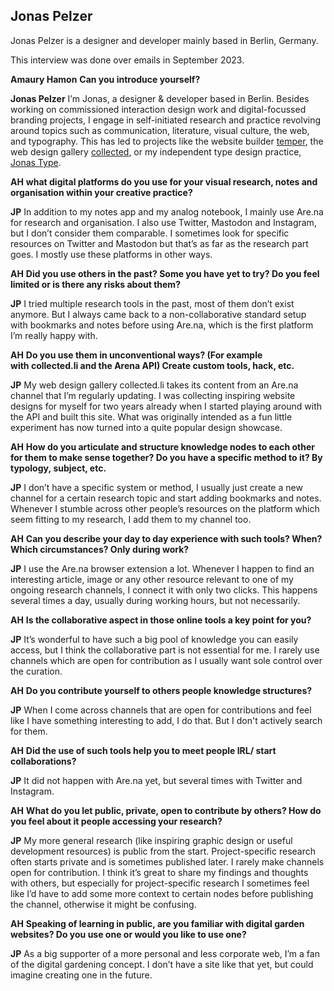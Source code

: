 ## Jonas Pelzer

Jonas Pelzer is a designer and developer mainly based in Berlin, Germany.

This interview was done over emails in September 2023.

**Amaury Hamon** **Can you introduce yourself?**

**Jonas Pelzer** I’m Jonas, a designer & developer based in Berlin. Besides working on commissioned interaction design work and digital-focussed branding projects, I engage in self-initiated research and practice revolving around topics such as communication, literature, visual culture, the web, and typography. This has led to projects like the website builder [temper](https://temper.one/), the web design gallery [collected](https://collected.li/), or my independent type design practice, [Jonas Type](https://jonastype.com/). 

**AH** **what digital platforms do you use for your visual research, notes and organisation within your creative practice?**

**JP** In addition to my notes app and my analog notebook, I mainly use <span class="arena">Are.na</span> for research and organisation. I also use Twitter, Mastodon and Instagram, but I don’t consider them comparable. I sometimes look for specific resources on Twitter and Mastodon but that’s as far as the research part goes. I mostly use these platforms in other ways.

**AH** **Did you use others in the past? Some you have yet to try? Do you feel limited or is there any risks about them?**

**JP** I tried multiple research tools in the past, most of them don’t exist anymore. But I always came back to a non-collaborative standard setup with bookmarks and notes before using <span class="arena">Are.na</span>, which is the first platform I’m really happy with.

**AH** **Do you use them in unconventional ways? (For example with collected.li and the Arena API) Create custom tools, hack, etc.**

**JP** My web design gallery collected.li takes its content from an <span class="arena">Are.na</span> channel that I’m regularly updating. I was collecting inspiring website designs for myself for two years already when I started playing around with the API and built this site. What was originally intended as a fun little experiment has now turned into a quite popular design showcase.

**AH** **How do you articulate and structure knowledge nodes to each other for them to make sense together? Do you have a specific method to it? By typology, subject, etc.**

**JP** I don’t have a specific system or method, I usually just create a new channel for a certain research topic and start adding bookmarks and notes. Whenever I stumble across other people’s resources on the platform which seem fitting to my research, I add them to my channel too.

**AH** **Can you describe your day to day experience with such tools? When? Which circumstances? Only during work?**

**JP** I use the <span class="arena">Are.na</span> browser extension a lot. Whenever I happen to find an interesting article, image or any other resource relevant to one of my ongoing research channels, I connect it with only two clicks. This happens several times a day, usually during working hours, but not necessarily.

**AH** **Is the collaborative aspect in those online tools a key point for you?**

**JP** It’s wonderful to have such a big pool of knowledge you can easily access, but I think the collaborative part is not essential for me. I rarely use channels which are open for contribution as I usually want sole control over the curation.  

**AH** **Do you contribute yourself to others people knowledge structures?**

**JP** When I come across channels that are open for contributions and feel like I have something interesting to add, I do that. But I don't actively search for them.

**AH** **Did the use of such tools help you to meet people IRL/ start collaborations?**

**JP** It did not happen with <span class="arena">Are.na</span> yet, but several times with Twitter and Instagram.

**AH** **What do you let public, private, open to contribute by others? How do you feel about it people accessing your research?**

**JP** My more general research (like inspiring graphic design or useful development resources) is public from the start. Project-specific research often starts private and is sometimes published later. I rarely make channels open for contribution. I think it’s great to share my findings and thoughts with others, but especially for project-specific research I sometimes feel like I’d have to add some more context to certain nodes before publishing the channel, otherwise it might be confusing.

**AH** **Speaking of learning in public, are you familiar with digital garden websites? Do you use one or would you like to use one?**

**JP** As a big supporter of a more personal and less corporate web, I’m a fan of the digital gardening concept. I don’t have a site like that yet, but could imagine creating one in the future.
